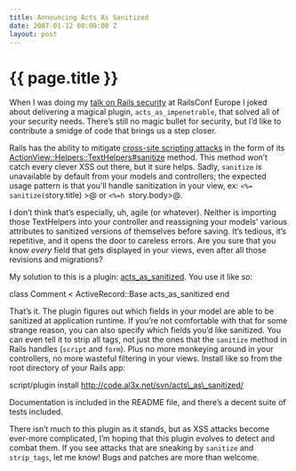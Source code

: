 ```yaml
---
title: Announcing Acts As Sanitized
date: 2007-01-12 00:00:00 Z
layout: post
---
```


{{ page.title }}
================

When I was doing my [talk on Rails security](http://static.al3x.net/securing_rails.pdf) at RailsConf Europe I joked about delivering a magical plugin, `acts_as_impenetrable`, that solved all of your security needs. There’s still no magic bullet for security, but I’d like to contribute a smidge of code that brings us a step closer.

Rails has the ability to mitigate [cross-site scripting attacks](http://en.wikipedia.org/wiki/Cross-site_scripting) in the form of its [ActionView::Helpers::TextHelpers\#sanitize](http://api.rubyonrails.org/classes/ActionView/Helpers/TextHelper.html#M000516) method. This method won’t catch every clever XSS out there, but it sure helps. Sadly, `sanitize` is unavailable by default from your models and controllers; the expected usage pattern is that you’ll handle sanitization in your view, ex: `<%= sanitize(`story.title) \>@ or `<%=h `story.body\>@.

I don’t think that’s especially, uh, agile (or whatever). Neither is importing those TextHelpers into your controller and reassigning your models’ various attributes to sanitized versions of themselves before saving. It’s tedious, it’s repetitive, and it opens the door to careless errors. Are you sure that you know *every* field that gets displayed in your views, even after all those revisions and migrations?

My solution to this is a plugin: [acts\_as\_sanitized](http://code.al3x.net/svn/acts_as_sanitized/). You use it like so:

class Comment \< ActiveRecord::Base
 acts\_as\_sanitized
 end

That’s it. The plugin figures out which fields in your model are able to be sanitized at application runtime. If you’re not comfortable with that for some strange reason, you can also specify which fields you’d like sanitized. You can even tell it to strip all tags, not just the ones that the `sanitize` method in Rails handles (`script` and `form`). Plus no more monkeying around in your controllers, no more wasteful filtering in your views.
Install like so from the root directory of your Rails app:

script/plugin install http://code.al3x.net/svn/acts\_as\_sanitized/

Documentation is included in the README file, and there’s a decent suite of tests included.

There isn’t much to this plugin as it stands, but as XSS attacks become ever-more complicated, I’m hoping that this plugin evolves to detect and combat them. If you see attacks that are sneaking by `sanitize` and `strip_tags`, let me know! Bugs and patches are more than welcome.
